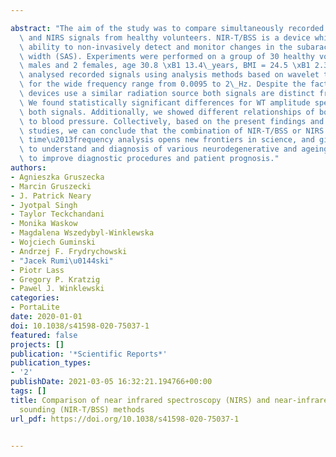 ---
abstract: "The aim of the study was to compare simultaneously recorded a NIR-T/BSS\
  \ and NIRS signals from healthy volunteers. NIR-T/BSS is a device which give an\
  \ ability to non-invasively detect and monitor changes in the subarachnoid space\
  \ width (SAS). Experiments were performed on a group of 30 healthy volunteers (28\
  \ males and 2 females, age 30.8 \xB1 13.4\_years, BMI = 24.5 \xB1 2.3\_kg/m2). We\
  \ analysed recorded signals using analysis methods based on wavelet transform (WT)\
  \ for the wide frequency range from 0.0095 to 2\_Hz. Despite the fact that both\
  \ devices use a similar radiation source both signals are distinct from each other.\
  \ We found statistically significant differences for WT amplitude spectra between\
  \ both signals. Additionally, we showed different relationships of both signals\
  \ to blood pressure. Collectively, based on the present findings and those of previous\
  \ studies, we can conclude that the combination of NIR-T/BSS or NIRS signals and\
  \ time\u2013frequency analysis opens new frontiers in science, and give possibility\
  \ to understand and diagnosis of various neurodegenerative and ageing related diseases\
  \ to improve diagnostic procedures and patient prognosis."
authors:
- Agnieszka Gruszecka
- Marcin Gruszecki
- J. Patrick Neary
- Jyotpal Singh
- Taylor Teckchandani
- Monika Waskow
- Magdalena Wszedybyl-Winklewska
- Wojciech Guminski
- Andrzej F. Frydrychowski
- "Jacek Rumi\u0144ski"
- Piotr Lass
- Gregory P. Kratzig
- Pawel J. Winklewski
categories:
- PortaLite
date: 2020-01-01
doi: 10.1038/s41598-020-75037-1
featured: false
projects: []
publication: '*Scientific Reports*'
publication_types:
- '2'
publishDate: 2021-03-05 16:32:21.194766+00:00
tags: []
title: Comparison of near infrared spectroscopy (NIRS) and near-infrared transillumination-backscattering
  sounding (NIR-T/BSS) methods
url_pdf: https://doi.org/10.1038/s41598-020-75037-1

---
